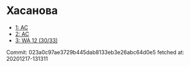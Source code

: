 # Хасанова
- [1: AC](1.md)
- [2: AC](2.md)
- [3: WA 12 (30/33)](3.md)

Commit: 023a0c97ae3729b445dab8133eb3e26abc64d0e5
 fetched at: 20201217-131311
